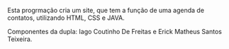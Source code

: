 Esta progrmação cria um site, que tem a função de uma agenda de contatos, utilizando HTML, CSS e JAVA.

Componentes da dupla: Iago Coutinho De Freitas e Erick Matheus Santos Teixeira.
